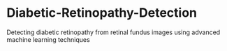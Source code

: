 # Diabetic-Retinopathy-Detection
Detecting diabetic retinopathy from retinal fundus images using advanced machine learning techniques
